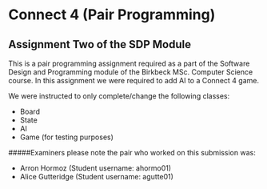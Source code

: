 Connect 4 (Pair Programming)
============================

Assignment Two of the SDP Module
---------------------------------

This is a pair programming assignment required as a part of the Software Design and Programming module of the 
Birkbeck MSc. Computer Science course. In this assignment we were required to add AI to a Connect 4 game.

We were instructed to only complete/change the following classes:
* Board
* State
* AI
* Game (for testing purposes)


#####Examiners please note the pair who worked on this submission was:
* Arron Hormoz (Student username: ahormo01)
* Alice Gutteridge (Student username: agutte01)
